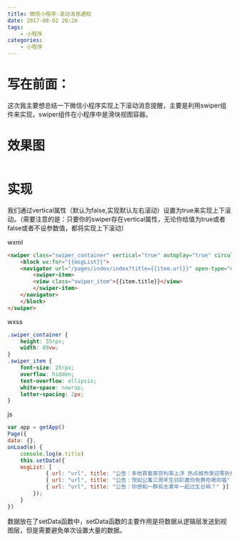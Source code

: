 ```yaml
---
title: 微信小程序-滚动消息通知
date: 2017-08-02 20:20
tags:  
    - 小程序
categories:
    - 小程序
---
```


# 写在前面：　
这次我主要想总结一下微信小程序实现上下滚动消息提醒，主要是利用swiper组件来实现，swiper组件在小程序中是滑块视图容器。

# 效果图

<img src="https://www.chenqaq.com/assets/cnblogs_img/1140602-20170802200717553-132653419.gif" alt="">

<!-- more -->

# 实现

我们通过vertical属性（默认为false,实现默认左右滚动）设置为true来实现上下滚动。（需要注意的是：只要你的swiper存在vertical属性，无论你给值为true或者false或者不设参数值，都将实现上下滚动）

wxml
```html
<swiper class="swiper_container" vertical="true" autoplay="true" circular="true" interval="2000">
    <block wx:for="{{msgList}}">
    <navigator url="/pages/index/index?title={{item.url}}" open-type="navigate">
        <swiper-item>
        <view class="swiper_item">{{item.title}}</view>
        </swiper-item>
    </navigator>
    </block>
</swiper>
```
wxss
```css
.swiper_container {
    height: 55rpx;
    width: 80vw;
}
.swiper_item {
    font-size: 25rpx;
    overflow: hidden;
    text-overflow: ellipsis;
    white-space: nowrap;
    letter-spacing: 2px;
}
```
js
```js
var app = getApp()
Page({
data: {},
onLoad(e) {
    console.log(e.title)
    this.setData({
    msgList: [
            { url: "url", title: "公告：多地首套房贷利率上浮 热点城市渐迎零折扣时代" },
            { url: "url", title: "公告：悦如公寓三周年生日趴邀你免费吃喝欢唱" },
            { url: "url", title: "公告：你想和一群有志青年一起过生日嘛？" }]
        });
    }
})
```
数据放在了setData函数中，setData函数的主要作用是将数据从逻辑层发送到视图层，但是需要避免单次设置大量的数据。
